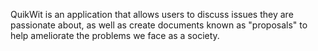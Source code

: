 QuikWit is an application that allows users to discuss issues they are passionate about, as well as create documents known as "proposals" to help ameliorate the problems we face as a society.
